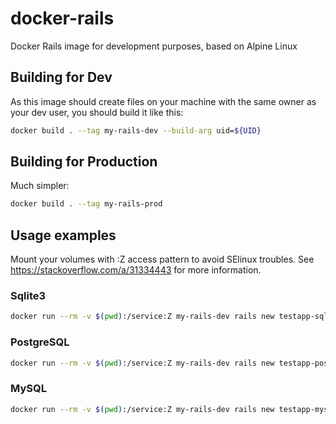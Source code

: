 # docker-rails
Docker Rails image for development purposes, based on Alpine Linux

## Building for Dev
As this image should create files on your machine with the same owner as your dev user, you should build it like this:

```bash
docker build . --tag my-rails-dev --build-arg uid=${UID}
```

## Building for Production
Much simpler:
```bash
docker build . --tag my-rails-prod
```

## Usage examples

Mount your volumes with :Z access pattern to avoid SElinux troubles.
See https://stackoverflow.com/a/31334443 for more information.

### Sqlite3
```bash
docker run --rm -v $(pwd):/service:Z my-rails-dev rails new testapp-sqlite3
```

### PostgreSQL
```bash
docker run --rm -v $(pwd):/service:Z my-rails-dev rails new testapp-postgresql --database postgresql
```

### MySQL
```bash
docker run --rm -v $(pwd):/service:Z my-rails-dev rails new testapp-mysql --database mysql
```
